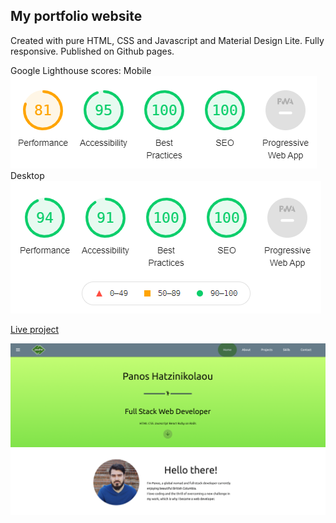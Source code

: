 ## My portfolio website
Created with pure HTML, CSS and Javascript and Material Design Lite. Fully responsive. Published on Github pages.

Google Lighthouse scores: 
Mobile ![Mobile](https://raw.githubusercontent.com/Paahn/paahn-portfolio/master/assets/mobile-lighthouse.png)
Desktop ![Desktop](https://raw.githubusercontent.com/Paahn/paahn-portfolio/master/assets/desktop-lighthouse.png)

[Live project](https://paahn.github.io/paahn-portfolio/)

![Preview](https://raw.githubusercontent.com/Paahn/paahn-portfolio/master/assets/paahn-portfolio-cover.png)
